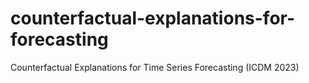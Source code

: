 # counterfactual-explanations-for-forecasting
Counterfactual Explanations for Time Series Forecasting (ICDM 2023)
